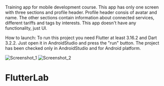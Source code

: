 Training app for mobile development course. This app has only one screen with three sections and profile header. Profile header consis of avatar and name. The other sections contain information about connected services, different tariffs and tags by interests.
This app doesn't have any functionality, just UI.

How to launch:
To run this project you need Flutter at least 3.16.2 and Dart 3.2.2. Just open it in AndroidStudio and press the "run" button.
The project has been checked only in AndroidStudio and for Android platform.

![Screenshot_1](https://github.com/Qiraa/FlutterLab/assets/95233666/da8a6bf2-c4b6-4c17-8118-e0681d8e3222) ![Screenshot_2](https://github.com/Qiraa/FlutterLab/assets/95233666/b102cee4-6967-4561-bcc4-933516100bef)


# FlutterLab
